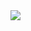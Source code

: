 <img src="https://capsule-render.vercel.app/api?type=waving&color=auto&height=300&section=header&text=hello%20there!%20🤠&fontSize=40&font-family=Georgia" />
